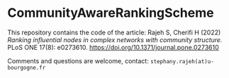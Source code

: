# CommunityAwareRankingScheme

This repository contains the code of the article: Rajeh S, Cherifi H (2022) _Ranking influential nodes in complex networks with community structure._  PLoS ONE 17(8): e0273610. https://doi.org/10.1371/journal.pone.0273610

Comments and questions are welcome, contact: `stephany.rajeh(at)u-bourgogne.fr`
